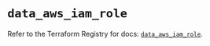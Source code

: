 # `data_aws_iam_role`

Refer to the Terraform Registry for docs: [`data_aws_iam_role`](https://registry.terraform.io/providers/hashicorp/aws/4.54.0/docs/data-sources/iam_role).
